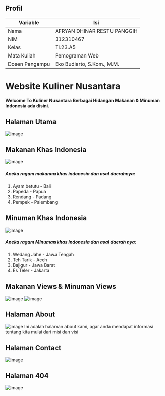## Profil
| Variable | Isi |
| -------- | --- |
| Nama | AFRYAN DHINAR RESTU PANGGIH |
| NIM | 312310467    |
| Kelas | TI.23.A5 |
| Mata Kuliah | Pemograman Web |
| Dosen Pengampu |Eko Budiarto, S.Kom., M.M.|


# Website Kuliner Nusantara

#### Welcome To Kuliner Nusantara Berbagai Hidangan Makanan & Minuman Indonesia ada disini.

## Halaman Utama
![image](https://github.com/user-attachments/assets/ec80ca54-2737-42eb-8dac-d942d1b9b9c2)


## Makanan Khas Indonesia
![image](https://github.com/user-attachments/assets/e51a853a-0861-4a1d-a0e5-7ef22d468c66)
##### Aneka ragam makanan khas indonesia dan asal daerahnya:
1. Ayam betutu - Bali
2. Papeda - Papua
3. Rendang - Padang
4. Pempek - Palembang
   
## Minuman Khas Indonesia
![image](https://github.com/user-attachments/assets/bf947a1c-bf2a-4c3c-a5f1-6759a8dd8259)
##### Aneka ragam Minuman khas indonesia dan asal daerah nya:
1. Wedang Jahe - Jawa Tengah
2. Teh Tarik - Aceh
3. Bajigur - Jawa Barat
4. Es Teler - Jakarta

## Makanan Views & Minuman Views
![image](https://github.com/user-attachments/assets/8d054296-346a-4f33-abb2-f56aa9d03a87)
![image](https://github.com/user-attachments/assets/c9da308c-dbec-4aca-94a8-2cf0bfec2522)

## Halaman About
![image](https://github.com/user-attachments/assets/e172fef8-14db-4906-829e-6fd602e882c8)
Ini adalah halaman about kami, agar anda mendapat informasi tentang kita mulai dari misi dan visi

## Halaman Contact
![image](https://github.com/user-attachments/assets/07234a4f-bae8-4d2e-8204-2214087d39d4)

## Halaman 404
![image](https://github.com/user-attachments/assets/479c3973-afdb-4342-a86c-fb56ecf80391)
